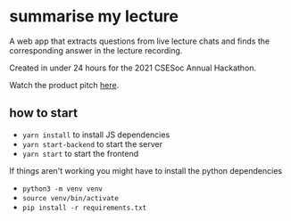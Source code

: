 # summarise my lecture
A web app that extracts questions from live lecture chats and finds the corresponding answer in the lecture recording.

Created in under 24 hours for the 2021 CSESoc Annual Hackathon.

Watch the product pitch [here](https://www.youtube.com/watch?v=fJBVRQbtfBo&list=PLtdbwEd-4QWHZTWOyB2W73nn9hwAoLj6c&index=19). 

## how to start
- `yarn install` to install JS dependencies
- `yarn start-backend` to start the server
- `yarn start` to start the frontend

If things aren't working you might have to install the python dependencies
- `python3 -m venv venv`
- `source venv/bin/activate`
- `pip install -r requirements.txt`
